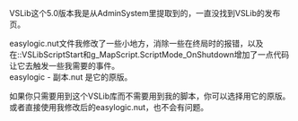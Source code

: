 VSLib这个5.0版本我是从AdminSystem里提取到的，一直没找到VSLib的发布页。  

easylogic.nut文件我修改了一些小地方，消除一些在终局时的报错，以及在::VSLibScriptStart和g_MapScript.ScriptMode_OnShutdown增加了一点代码让它去触发一些我需要的事件。  
easylogic - 副本.nut 是它的原版。

如果你只需要用到这个VSLib库而不需要用到我的脚本，你可以选择用它的原版。或者直接使用我修改后的easylogic.nut，也不会有问题。